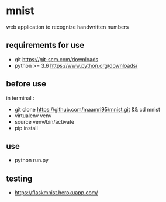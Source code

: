 # mnist
web application to recognize handwritten numbers
## requirements for use
* git https://git-scm.com/downloads
* python >= 3.6 https://www.python.org/downloads/
## before use
in terminal :
* git clone https://github.com/maamri95/mnist.git && cd mnist
* virtualenv venv
* source venv/bin/activate
* pip install
## use 
* python run.py

## testing
* https://flaskmnist.herokuapp.com/
